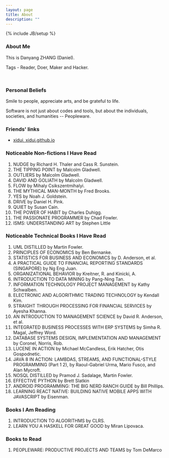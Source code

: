 ```yaml
---
layout: page
title: About
description: ""
---
```

{% include JB/setup %}

### About Me
This is Danyang ZHANG (Daniel).

Tags - Reader, Doer, Maker and Hacker.

<div class="github-card" data-user="idf">&nbsp;</div>
<script src="//cdn.jsdelivr.net/github-cards/latest/widget.js"></script>


### Personal Beliefs
Smile to people, appreciate arts, and be grateful to life.

Software is not just about codes and tools, but about the individuals, societies, and  humanities -- Peopleware.

### Friends' links
* [xidui, xidui.github.io](http://xidui.github.io)

### Noticeable Non-fictions I Have Read
1. NUDGE by Richard H. Thaler and Cass R. Sunstein.
1. THE TIPPING POINT by Malcolm Gladwell.
1. OUTLIERS by Malcolm Gladwell.
1. DAVID AND GOLIATH by Malcolm Gladwell.
1. FLOW by Mihaly Csikszentmihalyi.
1. THE MYTHICAL MAN-MONTH by Fred Brooks.
1. YES by Noah J. Goldstein.
1. DRIVE by Daniel H. Pink.
1. QUIET by Susan Cain.
1. THE POWER OF HABIT by Charles Duhigg.
1. THE PASSIONATE PROGRAMMER by Chad Fowler.
1. ISMS: UNDERSTANDING ART by Stephen Little

### Noticeable Technical Books I Have Read
1. UML DISTILLED by Martin Fowler.
1. PRINCIPLES OF ECONOMICS by Ben Bernanke.
1. STATISTICS FOR BUSINESS AND ECONOMICS by D. Anderson, et al.
1. A PRACTICAL GUIDE TO FINANCIAL REPORTING STANDARDS (SINGAPORE) by Ng Eng Juan.
1. ORGANIZATIONAL BEHAVIOR by Kreitner, R. and Kinicki, A.
1. INTRODUCTION TO DATA MINING by Pang-Ning Tan.
1. INFORMATION TECHNOLOGY PROJECT MANAGEMENT by Kathy Schwalben.
1. ELECTRONIC AND ALGORITHMIC TRADING TECHNOLOGY by Kendall Kim.
1. STRAIGHT THROUGH PROCESSING FOR FINANCIAL SERVICES by Ayesha Khanna.
1. AN INTRODUCTION TO MANAGEMENT SCIENCE by David R. Anderson, et al.
1. INTEGRATED BUSINESS PROCESSES WITH ERP SYSTEMS by Simha R. Magal, Jeffrey Word.
1. DATABASE SYSTEMS DESIGN, IMPLEMENTATION AND MANAGEMENT by Coronel, Norris, Rob.
1. LUCENE IN ACTION by Michael McCandless, Erik Hatcher, Otis Gospodnetic.
1. JAVA 8 IN ACTION: LAMBDAS, STREAMS, AND FUNCTIONAL-STYLE PROGRAMMING (Part 1 2), by Raoul-Gabriel Urma, Mario Fusco, and Alan Mycroft.
1. NOSQL DISTILLED by Pramod J. Sadalage, Martin Fowler.
1. EFFECTIVE PYTHON by Brett Slatkin
1. ANDROID PROGRAMMING: THE BIG NERD RANCH GUIDE by Bill Phillips.
1. LEARNING REACT NATIVE: BUILDING NATIVE MOBILE APPS WITH JAVASCRIPT by Eisenman.

### Books I Am Reading
1. INTRODUCTION TO ALGORITHMS by CLRS.
1. LEARN YOU A HASKELL FOR GREAT GOOD by Miran Lipovaca.

### Books to Read
1. PEOPLEWARE: PRODUCTIVE PROJECTS AND TEAMS by Tom DeMarco

<!--
<IMG style="width: 50%" src="/assets/img/about/QR.png">
-->
